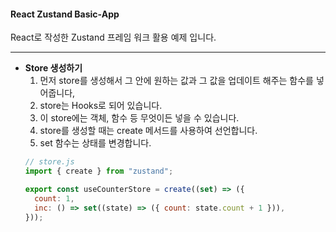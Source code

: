 #### React Zustand Basic-App
  React로 작성한 Zustand 프레임 워크 활용 예제 입니다.

---
- **Store 생성하기**  
  1. 먼저 store를 생성해서 그 안에 원하는 값과 그 값을 업데이트 해주는 함수를 넣어줍니다,
  2. store는 Hooks로 되어 있습니다.
  3. 이 store에는 객체, 함수 등 무엇이든 넣을 수 있습니다.
  4. store를 생성할 때는 create 메서드를 사용하여 선언합니다.
  5. set 함수는 상태를 변경합니다.  
  ```jsx
  // store.js
  import { create } from "zustand";

  export const useCounterStore = create((set) => ({
    count: 1,
    inc: () => set((state) => ({ count: state.count + 1 })),
  }));
  ```
